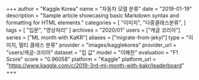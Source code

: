 +++
author = "Kaggle Korea"
name = "자동차 모델 분류"
date = "2019-01-19"
description = "Sample article showcasing basic Markdown syntax and formatting for HTML elements."
categories = [
    "이미지",
    "다중클래스분류",
]
tags = [
    "입문",
    "영상처리"
]
archives = "2020/01"
users = ["캐글 코리아"]
series = ["ML month with KaKR"]
aliases = ["migrate-from-jekyl"]
type = "이미지, 멀티 클래스 분류"
provider = "images/kagglekorea"
provider_url = "users/캐글-코리아"
dataset = "집 값"
model = "이해찬"
evaluation = "F1 Score"
score = "0.96058"
platform = "Kaggle"
platform_url = "https://www.kaggle.com/c/2019-3rd-ml-month-with-kakr/leaderboard"
+++